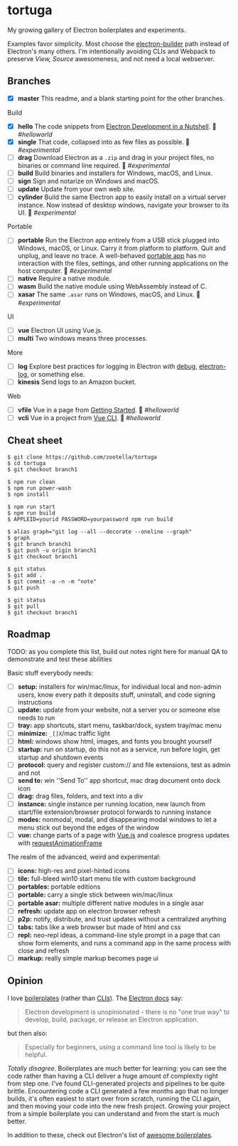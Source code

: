 # tortuga

My growing gallery of Electron boilerplates and experiments.

Examples favor simplicity.
Most choose the [electron-builder](https://www.electron.build/) path instead of Electron's many others.
I'm intentionally avoiding CLIs and Webpack to preserve *View, Source* awesomeness, and not need a local webserver.

## Branches

- [x] **master** This readme, and a blank starting point for the other branches.

Build
- [x] **hello** The code snippets from [Electron Development in a Nutshell](https://www.electronjs.org/docs/tutorial/first-app#electron-development-in-a-nutshell). 🎂 *#helloworld*
- [x] **single** That code, collapsed into as few files as possible. 🤯 *#experimental*
- [ ] **drag** Download Electron as a `.zip` and drag in your project files, no binaries or command line required. 🤯 *#experimental*
- [ ] **build** Build binaries and installers for Windows, macOS, and Linux.
- [ ] **sign** Sign and notarize on Windows and macOS.
- [ ] **update** Update from your own web site.
- [ ] **cylinder** Build the same Electron app to easily install on a virtual server instance. Now instead of desktop windows, navigate your browser to its UI. 🤯 *#experimental*

Portable
- [ ] **portable** Run the Electron app entirely from a USB stick plugged into Windows, macOS, or Linux. Carry it from platform to platform. Quit and unplug, and leave no trace. A well-behaved [portable app](https://www.howtogeek.com/110549/the-best-free-portable-apps-for-your-flash-drive-toolkit/) has no interaction with the files, settings, and other running applications on the host computer. 🤯 *#experimental*
- [ ] **native** Require a native module.
- [ ] **wasm** Build the native module using WebAssembly instead of C.
- [ ] **xasar** The same `.asar` runs on Windows, macOS, and Linux. 🤯 *#experimental*

UI
- [ ] **vue** Electron UI using Vue.js.
- [ ] **multi** Two windows means three processes.

More
- [ ] **log** Explore best practices for logging in Electron with [debug](https://www.npmjs.com/package/debug), [electron-log](https://www.npmjs.com/package/electron-log), or something else.
- [ ] **kinesis** Send logs to an Amazon bucket.

Web
- [ ] **vfile** Vue in a page from [Getting Started](https://vuejs.org/v2/guide/#Getting-Started). 🎂 *#helloworld*
- [ ] **vcli** Vue in a project from [Vue CLI](https://cli.vuejs.org/). 🎂 *#helloworld*

## Cheat sheet

```
$ git clone https://github.com/zootella/tortuga
$ cd tortuga
$ git checkout branch1

$ npm run clean
$ npm run power-wash
$ npm install

$ npm run start
$ npm run build
$ APPLEID=yourid PASSWORD=yourpassword npm run build

$ alias graph="git log --all --decorate --oneline --graph"
$ graph
$ git branch branch1
$ git push -u origin branch1
$ git checkout branch1

$ git status
$ git add .
$ git commit -a -n -m "note"
$ git push

$ git status
$ git pull
$ git checkout branch1
```

## Roadmap

TODO: as you complete this list, build out notes right here for manual QA to demonstrate and test these abilities

Basic stuff everybody needs:

- [ ] **setup:** installers for win/mac/linux, for individual local and non-admin users, know every path it deposits stuff, uninstall, and code signing instructions
- [ ] **update:** update from your website, not a server you or someone else needs to run
- [ ] **tray:** app shortcuts, start menu, taskbar/dock, system tray/mac menu
- [ ] **minimize:** `_[]X`/mac traffic light
- [ ] **html:** windows show html, images, and fonts you brought yourself
- [ ] **startup:** run on startup, do this not as a service, run before login, get startup and shutdown events
- [ ] **protocol:** query and register custom:// and file extensions, test as admin and not
- [ ] **send to:** win ''Send To'' app shortcut, mac drag document onto dock icon
- [ ] **drag:** drag files, folders, and text into a div
- [ ] **instance:** single instance per running location, new launch from start/file extension/browser protocol forwards to running instance
- [ ] **modes:** nonmodal, modal, and disappearing modal windows to let a menu stick out beyond the edges of the window
- [ ] **vue:** change parts of a page with [Vue.js](https://vuejs.org/) and coalesce progress updates with [requestAnimationFrame](https://developer.mozilla.org/en-US/docs/Web/API/window/requestAnimationFrame)

The realm of the advanced, weird and experimental:

- [ ] **icons:** high-res and pixel-hinted icons
- [ ] **tile:** full-bleed win10 start menu tile with custom background
- [ ] **portables:** portable editions
- [ ] **portable:** carry a single stick between win/mac/linux
- [ ] **portable asar:** multiple different native modules in a single asar
- [ ] **refresh:** update app on electron browser refresh
- [ ] **p2p:** notify, distribute, and trust updates without a centralized anything
- [ ] **tabs:** tabs like a web browser but made of html and css
- [ ] **repl:** neo-repl ideas, a command-line style prompt in a page that can show form elements, and runs a command app in the same process with close and refresh
- [ ] **markup:** really simple markup becomes page ui

## Opinion

I love [boilerplates](https://github.com/electron/electron-quick-start) (rather than [CLIs](https://www.electronforge.io/)).
The [Electron docs](https://electronjs.org/docs/tutorial/boilerplates-and-clis) say:

> Electron development is unopinionated - there is no "one true way" to develop, build, package, or release an Electron application.

but then also:

> Especially for beginners, using a command line tool is likely to be helpful.

*Totally disagree.*
Boilerplates are much better for learning:
you can see the code rather than having a CLI deliver a huge amount of complexity right from step one.
I've found CLI-generated projects and pipelines to be quite brittle.
Encountering code a CLI generated a few months ago that no longer builds,
it's often easiest to start over from scratch, running the CLI again, and then moving your code into the new fresh project.
Growing your project from a simple boilerplate you can understand and from the start is much better.

In addition to these, check out Electron's list of [awesome boilerplates](https://github.com/sindresorhus/awesome-electron#boilerplates).
